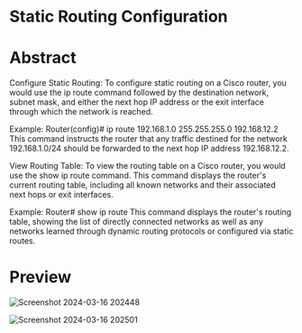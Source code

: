 # Static Routing Configuration
# Abstract

Configure Static Routing:
To configure static routing on a Cisco router, you would use the ip route command followed by the destination network, subnet mask, and either the next hop IP address or the exit interface through which the network is reached.

Example:
Router(config)# ip route 192.168.1.0 255.255.255.0 192.168.12.2
This command instructs the router that any traffic destined for the network 192.168.1.0/24 should be forwarded to the next hop IP address 192.168.12.2.

View Routing Table:
To view the routing table on a Cisco router, you would use the show ip route command. This command displays the router's current routing table, including all known networks and their associated next hops or exit interfaces.

Example:
Router# show ip route
This command displays the router's routing table, showing the list of directly connected networks as well as any networks learned through dynamic routing protocols or configured via static routes.
 

# Preview
![Screenshot 2024-03-16 202448](https://github.com/DanielBlesson/CCNA_Packet_Tracer_Labs/assets/105119931/3f506087-db42-4c65-9bab-50dfd026dbb7)



![Screenshot 2024-03-16 202501](https://github.com/DanielBlesson/CCNA_Packet_Tracer_Labs/assets/105119931/7e4d0307-4d08-43a4-a807-8277a41508bb)
